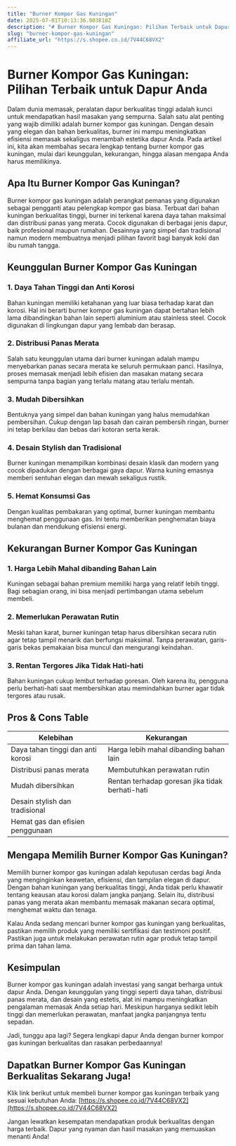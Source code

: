 ```yaml
---
title: "Burner Kompor Gas Kuningan"
date: 2025-07-01T10:13:36.003810Z
description: "# Burner Kompor Gas Kuningan: Pilihan Terbaik untuk Dapur Anda..."
slug: "burner-kompor-gas-kuningan"
affiliate_url: "https://s.shopee.co.id/7V44C68VX2"
---
```

# Burner Kompor Gas Kuningan: Pilihan Terbaik untuk Dapur Anda

Dalam dunia memasak, peralatan dapur berkualitas tinggi adalah kunci untuk mendapatkan hasil masakan yang sempurna. Salah satu alat penting yang wajib dimiliki adalah burner kompor gas kuningan. Dengan desain yang elegan dan bahan berkualitas, burner ini mampu meningkatkan efisiensi memasak sekaligus menambah estetika dapur Anda. Pada artikel ini, kita akan membahas secara lengkap tentang burner kompor gas kuningan, mulai dari keunggulan, kekurangan, hingga alasan mengapa Anda harus memilikinya.

## Apa Itu Burner Kompor Gas Kuningan?

Burner kompor gas kuningan adalah perangkat pemanas yang digunakan sebagai pengganti atau pelengkap kompor gas biasa. Terbuat dari bahan kuningan berkualitas tinggi, burner ini terkenal karena daya tahan maksimal dan distribusi panas yang merata. Cocok digunakan di berbagai jenis dapur, baik profesional maupun rumahan. Desainnya yang simpel dan tradisional namun modern membuatnya menjadi pilihan favorit bagi banyak koki dan ibu rumah tangga.

## Keunggulan Burner Kompor Gas Kuningan

### 1. Daya Tahan Tinggi dan Anti Korosi

Bahan kuningan memiliki ketahanan yang luar biasa terhadap karat dan korosi. Hal ini berarti burner kompor gas kuningan dapat bertahan lebih lama dibandingkan bahan lain seperti aluminium atau stainless steel. Cocok digunakan di lingkungan dapur yang lembab dan berasap.

### 2. Distribusi Panas Merata

Salah satu keunggulan utama dari burner kuningan adalah mampu menyebarkan panas secara merata ke seluruh permukaan panci. Hasilnya, proses memasak menjadi lebih efisien dan masakan matang secara sempurna tanpa bagian yang terlalu matang atau terlalu mentah.

### 3. Mudah Dibersihkan

Bentuknya yang simpel dan bahan kuningan yang halus memudahkan pembersihan. Cukup dengan lap basah dan cairan pembersih ringan, burner ini tetap berkilau dan bebas dari kotoran serta kerak.

### 4. Desain Stylish dan Tradisional

Burner kuningan menampilkan kombinasi desain klasik dan modern yang cocok dipadukan dengan berbagai gaya dapur. Warna kuning emasnya memberi sentuhan elegan dan mewah sekaligus rustik.

### 5. Hemat Konsumsi Gas

Dengan kualitas pembakaran yang optimal, burner kuningan membantu menghemat penggunaan gas. Ini tentu memberikan penghematan biaya bulanan dan mendukung efisiensi energi.

## Kekurangan Burner Kompor Gas Kuningan

### 1. Harga Lebih Mahal dibanding Bahan Lain

Kuningan sebagai bahan premium memiliki harga yang relatif lebih tinggi. Bagi sebagian orang, ini bisa menjadi pertimbangan utama sebelum membeli.

### 2. Memerlukan Perawatan Rutin

Meski tahan karat, burner kuningan tetap harus dibersihkan secara rutin agar tetap tampil menarik dan berfungsi maksimal. Tanpa perawatan, garis-garis bekas pemakaian bisa muncul dan mengurangi keindahan.

### 3. Rentan Tergores Jika Tidak Hati-hati

Bahan kuningan cukup lembut terhadap goresan. Oleh karena itu, pengguna perlu berhati-hati saat membersihkan atau memindahkan burner agar tidak tergores atau rusak.

## Pros & Cons Table

| Kelebihan                                  | Kekurangan                                              |
|--------------------------------------------|---------------------------------------------------------|
| Daya tahan tinggi dan anti korosi        | Harga lebih mahal dibanding bahan lain               |
| Distribusi panas merata                   | Membutuhkan perawatan rutin                         |
| Mudah dibersihkan                        | Rentan terhadap goresan jika tidak berhati-hati     |
| Desain stylish dan tradisional           |                                                     |
| Hemat gas dan efisien penggunaan           |                                                     |

## Mengapa Memilih Burner Kompor Gas Kuningan?

Memilih burner kompor gas kuningan adalah keputusan cerdas bagi Anda yang menginginkan keawetan, efisiensi, dan tampilan elegan di dapur. Dengan bahan kuningan yang berkualitas tinggi, Anda tidak perlu khawatir tentang keausan atau korosi dalam jangka panjang. Selain itu, distribusi panas yang merata akan membantu memasak makanan secara optimal, menghemat waktu dan tenaga.

Kalau Anda sedang mencari burner kompor gas kuningan yang berkualitas, pastikan memilih produk yang memiliki sertifikasi dan testimoni positif. Pastikan juga untuk melakukan perawatan rutin agar produk tetap tampil prima dan tahan lama.

## Kesimpulan

Burner kompor gas kuningan adalah investasi yang sangat berharga untuk dapur Anda. Dengan keunggulan yang tinggi seperti daya tahan, distribusi panas merata, dan desain yang estetis, alat ini mampu meningkatkan pengalaman memasak Anda setiap hari. Meskipun harganya sedikit lebih tinggi dan memerlukan perawatan, manfaat jangka panjangnya tentu sepadan.

Jadi, tunggu apa lagi? Segera lengkapi dapur Anda dengan burner kompor gas kuningan berkualitas dan rasakan perbedaannya!

## Dapatkan Burner Kompor Gas Kuningan Berkualitas Sekarang Juga!

Klik link berikut untuk membeli burner kompor gas kuningan terbaik yang sesuai kebutuhan Anda: [https://s.shopee.co.id/7V44C68VX2](https://s.shopee.co.id/7V44C68VX2)

Jangan lewatkan kesempatan mendapatkan produk berkualitas dengan harga terbaik. Dapur yang nyaman dan hasil masakan yang memuaskan menanti Anda!